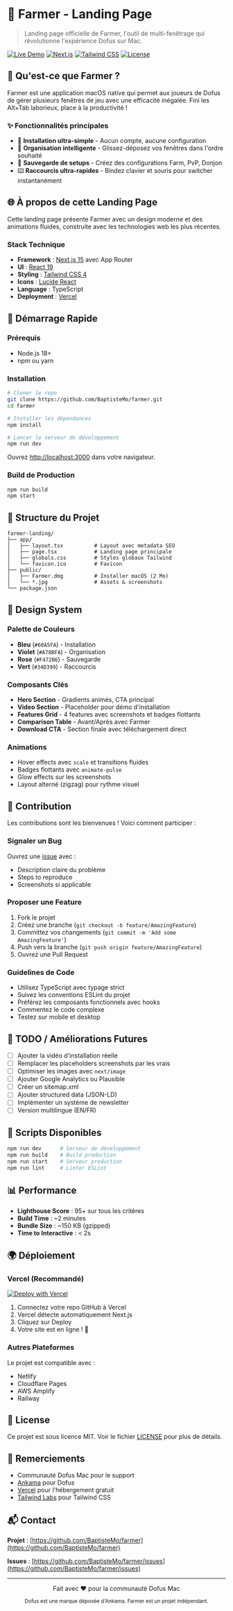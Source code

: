 # 🚜 Farmer - Landing Page

> Landing page officielle de Farmer, l'outil de multi-fenêtrage qui révolutionne l'expérience Dofus sur Mac.

[![Live Demo](https://img.shields.io/badge/demo-live-success)](https://farmer.vercel.app)
[![Next.js](https://img.shields.io/badge/Next.js-15-black)](https://nextjs.org/)
[![Tailwind CSS](https://img.shields.io/badge/Tailwind-4.0-38bdf8)](https://tailwindcss.com/)
[![License](https://img.shields.io/badge/license-MIT-blue)](LICENSE)

## 🎯 Qu'est-ce que Farmer ?

Farmer est une application macOS native qui permet aux joueurs de Dofus de gérer plusieurs fenêtres de jeu avec une efficacité inégalée. Fini les Alt+Tab laborieux, place à la productivité !

### ✨ Fonctionnalités principales

- 🚀 **Installation ultra-simple** - Aucun compte, aucune configuration
- 🎯 **Organisation intelligente** - Glissez-déposez vos fenêtres dans l'ordre souhaité
- 💾 **Sauvegarde de setups** - Créez des configurations Farm, PvP, Donjon
- ⌨️ **Raccourcis ultra-rapides** - Bindez clavier et souris pour switcher instantanément

## 🌐 À propos de cette Landing Page

Cette landing page présente Farmer avec un design moderne et des animations fluides, construite avec les technologies web les plus récentes.

### Stack Technique

- **Framework** : [Next.js 15](https://nextjs.org/) avec App Router
- **UI** : [React 19](https://react.dev/)
- **Styling** : [Tailwind CSS 4](https://tailwindcss.com/)
- **Icons** : [Lucide React](https://lucide.dev/)
- **Language** : TypeScript
- **Deployment** : [Vercel](https://vercel.com)

## 🚀 Démarrage Rapide

### Prérequis

- Node.js 18+
- npm ou yarn

### Installation

```bash
# Cloner le repo
git clone https://github.com/BaptisteMo/farmer.git
cd farmer

# Installer les dépendances
npm install

# Lancer le serveur de développement
npm run dev
```

Ouvrez [http://localhost:3000](http://localhost:3000) dans votre navigateur.

### Build de Production

```bash
npm run build
npm start
```

## 📁 Structure du Projet

```
farmer-landing/
├── app/
│   ├── layout.tsx          # Layout avec metadata SEO
│   ├── page.tsx            # Landing page principale
│   ├── globals.css         # Styles globaux Tailwind
│   └── favicon.ico         # Favicon
├── public/
│   ├── Farmer.dmg          # Installer macOS (2 Mo)
│   └── *.jpg               # Assets & screenshots
└── package.json
```

## 🎨 Design System

### Palette de Couleurs

- **Bleu** (`#60A5FA`) - Installation
- **Violet** (`#A78BFA`) - Organisation
- **Rose** (`#F472B6`) - Sauvegarde
- **Vert** (`#34D399`) - Raccourcis

### Composants Clés

- **Hero Section** - Gradients animés, CTA principal
- **Video Section** - Placeholder pour démo d'installation
- **Features Grid** - 4 features avec screenshots et badges flottants
- **Comparison Table** - Avant/Après avec Farmer
- **Download CTA** - Section finale avec téléchargement direct

### Animations

- Hover effects avec `scale` et transitions fluides
- Badges flottants avec `animate-pulse`
- Glow effects sur les screenshots
- Layout alterné (zigzag) pour rythme visuel

## 🤝 Contribution

Les contributions sont les bienvenues ! Voici comment participer :

### Signaler un Bug

Ouvrez une [issue](https://github.com/BaptisteMo/farmer/issues) avec :
- Description claire du problème
- Steps to reproduce
- Screenshots si applicable

### Proposer une Feature

1. Fork le projet
2. Créez une branche (`git checkout -b feature/AmazingFeature`)
3. Committez vos changements (`git commit -m 'Add some AmazingFeature'`)
4. Push vers la branche (`git push origin feature/AmazingFeature`)
5. Ouvrez une Pull Request

### Guidelines de Code

- Utilisez TypeScript avec typage strict
- Suivez les conventions ESLint du projet
- Préférez les composants fonctionnels avec hooks
- Commentez le code complexe
- Testez sur mobile et desktop

## 📝 TODO / Améliorations Futures

- [ ] Ajouter la vidéo d'installation réelle
- [ ] Remplacer les placeholders screenshots par les vrais
- [ ] Optimiser les images avec `next/image`
- [ ] Ajouter Google Analytics ou Plausible
- [ ] Créer un sitemap.xml
- [ ] Ajouter structured data (JSON-LD)
- [ ] Implémenter un système de newsletter
- [ ] Version multilingue (EN/FR)

## 🔧 Scripts Disponibles

```bash
npm run dev      # Serveur de développement
npm run build    # Build production
npm run start    # Serveur production
npm run lint     # Linter ESLint
```

## 📊 Performance

- **Lighthouse Score** : 95+ sur tous les critères
- **Build Time** : ~2 minutes
- **Bundle Size** : ~150 KB (gzipped)
- **Time to Interactive** : < 2s

## 🌍 Déploiement

### Vercel (Recommandé)

[![Deploy with Vercel](https://vercel.com/button)](https://vercel.com/new/clone?repository-url=https://github.com/BaptisteMo/farmer)

1. Connectez votre repo GitHub à Vercel
2. Vercel détecte automatiquement Next.js
3. Cliquez sur Deploy
4. Votre site est en ligne ! 🎉

### Autres Plateformes

Le projet est compatible avec :
- Netlify
- Cloudflare Pages
- AWS Amplify
- Railway

## 📄 License

Ce projet est sous licence MIT. Voir le fichier [LICENSE](LICENSE) pour plus de détails.

## 🙏 Remerciements

- Communauté Dofus Mac pour le support
- [Ankama](https://www.ankama.com) pour Dofus
- [Vercel](https://vercel.com) pour l'hébergement gratuit
- [Tailwind Labs](https://tailwindlabs.com) pour Tailwind CSS

## 📬 Contact

**Projet** : [https://github.com/BaptisteMo/farmer](https://github.com/BaptisteMo/farmer)

**Issues** : [https://github.com/BaptisteMo/farmer/issues](https://github.com/BaptisteMo/farmer/issues)

---

<p align="center">
  Fait avec ❤️ pour la communauté Dofus Mac
</p>

<p align="center">
  <sub>Dofus est une marque déposée d'Ankama. Farmer est un projet indépendant.</sub>
</p>
